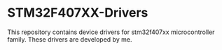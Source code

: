 # STM32F407XX-Drivers
 This repository contains device drivers for stm32f407xx microcontroller family.
 These drivers are developed by me.
